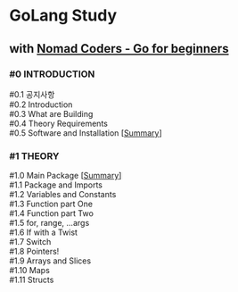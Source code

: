 # GoLang Study
## with [Nomad Coders - Go for beginners](https://nomadcoders.co/go-for-beginners "쉽고 빠른 Go 시작하기")


### #0 INTRODUCTION
#0.1 공지사항<br/>
#0.2 Introduction<br/>
#0.3 What are Building<br/>
#0.4 Theory Requirements<br/>
#0.5 Software and Installation [[Summary](https://github.com/ningpop/GoLang-Study/blob/master/Summary/%230_INTRODUCTION/%230.5_Software_and_Installation.md)]<br/>

### #1 THEORY
#1.0 Main Package [[Summary](https://github.com/ningpop/GoLang-Study/blob/master/Summary/%231_THEORY/%231.0_Main_Package.md)]<br/>
#1.1 Package and Imports<br/>
#1.2 Variables and Constants<br/>
#1.3 Function part One<br/>
#1.4 Function part Two<br/>
#1.5 for, range, ...args<br/>
#1.6 If with a Twist<br/>
#1.7 Switch<br/>
#1.8 Pointers!<br/>
#1.9 Arrays and Slices<br/>
#1.10 Maps<br/>
#1.11 Structs<br/>
